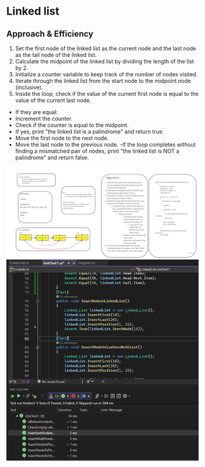 # Linked list

## Approach & Efficiency
1. Set the first node of the linked list as the current node and the last node as the tail node of the linked list.
2. Calculate the midpoint of the linked list by dividing the length of the list by 2.
3. Initialize a counter variable to keep track of the number of nodes visited.
4. Iterate through the linked list from the start node to the midpoint node (inclusive).
5. Inside the loop, check if the value of the current first node is equal to the value of the current last node.
- If they are equal:
- Increment the counter.
- Check if the counter is equal to the midpoint.
- If yes, print "the linked list is a palindrome" and return true.
- Move the first node to the next node.
- Move the last node to the previous node.
 -If the loop completes without finding a mismatched pair of nodes, print "the linked list is NOT a palindrome" and return false.

![white](https://github.com/abdarahman-shaheen/data-structures-and-algorithms/blob/master/data-structures-and-algorithms/Code-challenge-9/Linked-list-palindrom.jpg)
![test](https://github.com/abdarahman-shaheen/data-structures-and-algorithms/blob/master/data-structures-and-algorithms/Code-challenge-6/Linked-list-insertion.png)
